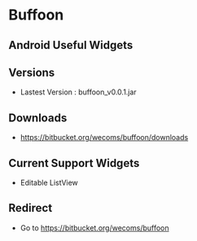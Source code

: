 Buffoon
=======

## Android Useful Widgets ##


## Versions ##

* Lastest Version : buffoon_v0.0.1.jar


## Downloads ##

* https://bitbucket.org/wecoms/buffoon/downloads


## Current Support Widgets ##

* Editable ListView


## Redirect ##

* Go to https://bitbucket.org/wecoms/buffoon

